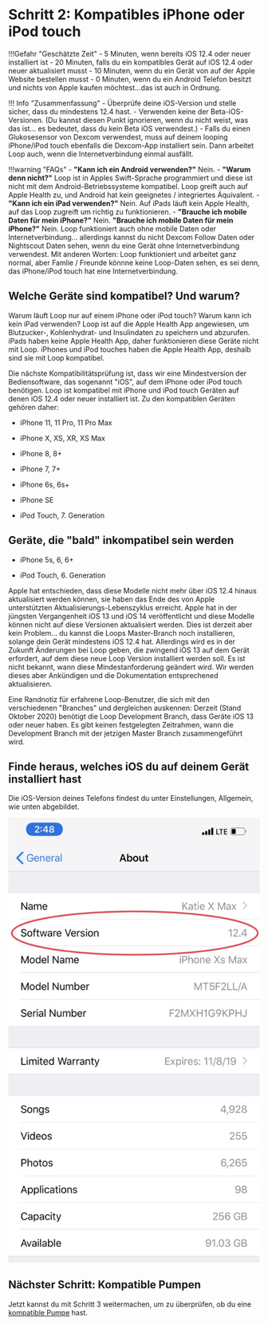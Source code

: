 # Schritt 2: Kompatibles iPhone oder iPod touch

!!!Gefahr "Geschätzte Zeit"
    - 5 Minuten, wenn bereits iOS 12.4 oder neuer installiert ist
    - 20 Minuten, falls du ein kompatibles Gerät auf iOS 12.4 oder neuer aktualisiert musst
    - 10 Minuten, wenn du ein Gerät von auf der Apple Website bestellen musst
    - 0 Minuten, wenn du ein Android Telefon besitzt und nichts von Apple kaufen möchtest...das ist auch in Ordnung.

!!! Info "Zusammenfassung"
    - Überprüfe deine iOS-Version und stelle sicher, dass du mindestens 12.4 hast.
    - Verwenden keine der Beta-iOS-Versionen. (Du kannst diesen Punkt ignorieren, wenn du nicht weist, was das ist... es bedeutet, dass du kein Beta iOS verwendest.)
    - Falls du einen Glukosesensor von Dexcom verwendest, muss auf deinem looping iPhone/iPod touch ebenfalls die Dexcom-App installiert sein. Dann arbeitet Loop auch, wenn die Internetverbindung einmal ausfällt.

!!!warning "FAQs"
    - **"Kann ich ein Android verwenden?"** Nein.
    - **"Warum denn nicht?"** Loop ist in Apples Swift-Sprache programmiert und diese ist nicht mit dem Android-Betriebssysteme kompatibel.  Loop greift auch auf Apple Health zu, und Android hat kein geeignetes / integriertes Äquivalent.
    - **"Kann ich ein iPad verwenden?"** Nein. Auf iPads läuft kein Apple Health, auf das Loop zugreift um richtig zu funktionieren.
    - **"Brauche ich mobile Daten für mein iPhone?"** Nein. **"Brauche ich mobile Daten für mein iPhone?"** Nein. Loop funktioniert auch ohne mobile Daten oder Internetverbindung... allerdings kannst du nicht Dexcom Follow Daten oder Nightscout Daten sehen, wenn du eine Gerät ohne Internetverbindung verwendest.   Mit anderen Worten: Loop funktioniert und arbeitet ganz normal, aber Famlie / Freunde könnne keine Loop-Daten sehen, es sei denn, das iPhone/iPod touch hat eine Internetverbindung.

## Welche Geräte sind kompatibel? Und warum?

Warum läuft Loop nur auf einem iPhone oder iPod touch? Warum kann ich kein iPad verwenden? Loop ist auf die Apple Health App angewiesen, um Blutzucker-, Kohlenhydrat- und Insulindaten zu speichern und abzurufen. iPads haben keine Apple Health App, daher funktionieren diese Geräte nicht mit Loop. iPhones und iPod touches haben die Apple Health App, deshalb sind sie mit Loop kompatibel.

Die nächste Kompatibilitätsprüfung ist, dass wir eine Mindestversion der Bediensoftware, das sogenannt "iOS", auf dem iPhone oder iPod touch benötigen. Loop ist kompatibel mit iPhone und iPod touch Geräten auf denen iOS 12.4 oder neuer installiert ist. Zu den kompatiblen Geräten gehören daher:

- iPhone 11, 11 Pro, 11 Pro Max

- iPhone X, XS, XR, XS Max

- iPhone 8, 8+

- iPhone 7, 7+

- iPhone 6s, 6s+

- iPhone SE

- iPod Touch, 7. Generation

## Geräte, die "bald" inkompatibel sein werden

- iPhone 5s, 6, 6+

- iPod Touch, 6. Generation

Apple hat entschieden, dass diese Modelle nicht mehr über iOS 12.4 hinaus aktualisiert werden können, sie haben das Ende des von Apple unterstützten Aktualisierungs-Lebenszyklus erreicht. Apple hat in der jüngsten Vergangenheit iOS 13 und iOS 14 veröffentlicht und diese Modelle können nicht auf diese Versionen aktualisiert werden. Dies ist derzeit aber kein Problem... du kannst die Loops Master-Branch noch installieren, solange dein Gerät mindestens iOS 12.4 hat. Allerdings wird es in der Zukunft Änderungen bei Loop geben, die zwingend iOS 13 auf dem Gerät erfordert, auf dem diese neue Loop Version installiert werden soll. Es ist nicht bekannt, wann diese Mindestanforderung geändert wird.  Wir werden dieses aber Ankündigen und die Dokumentation entsprechened aktualisieren.

Eine Randnotiz für erfahrene Loop-Benutzer, die sich mit den verschiedenen "Branches" und dergleichen auskennen: Derzeit (Stand Oktober 2020) benötigt die Loop Development Branch, dass Geräte iOS 13 oder neuer haben. Es gibt keinen festgelegten Zeitrahmen, wann die Development Branch mit der jetzigen Master Branch zusammengeführt wird.

## Finde heraus, welches iOS du auf deinem Gerät installiert hast

Die iOS-Version deines Telefons findest du unter Einstellungen, Allgemein, wie unten abgebildet.

![img/ios.jpg](img/ios.jpg)

## Nächster Schritt: Kompatible Pumpen

Jetzt kannst du mit Schritt 3 weitermachen, um zu überprüfen, ob du eine [kompatible Pumpe](step3.md) hast.
